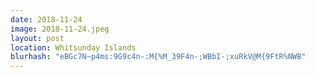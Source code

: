 ```yaml
---
date: 2018-11-24
image: 2018-11-24.jpeg
layout: post
location: Whitsunday Islands
blurhash: "eBGc7N~p4ms:9G9c4n-:M{%M_39F4n-;WBbI-;xuRkV@M{9FtR%NWB"
---
```



